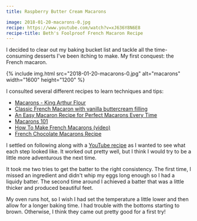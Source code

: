 ```yaml
---
title: Raspberry Butter Cream Macarons

image: 2018-01-20-macarons-0.jpg
recipe: https://www.youtube.com/watch?v=xJ636Y8N6E8
recipe-title: Beth's Foolproof French Macaron Recipe
---
```


I decided to clear out my baking bucket list and tackle all the time-consuming desserts I've been itching to make. My first conquest: the French macaron.

<div class="photos">
{% include img.html src="2018-01-20-macarons-0.jpg" alt="macarons" width="1600" height="1200" %}
</div>

I consulted several different recipes to learn techniques and tips:

- [Macarons - King Arthur Flour](https://www.kingarthurflour.com/recipes/macarons-recipe)
- [Classic French Macaron with vanilla buttercream filling](https://www.aheadofthyme.com/2017/02/classic-french-macaron-with-vanilla-buttercream-filling/)
- [An Easy Macaron Recipe for Perfect Macarons Every Time](https://www.thespruce.com/easy-macaron-recipe-435221)
- [Macarons 101](http://southernfatty.com/macarons-101/)
- [How To Make French Macarons (video)](https://www.youtube.com/watch?v=0JeTgZGt-p8)
- [French Chocolate Macarons Recipe](https://www.youtube.com/watch?v=6UlEZMbeO5Q)

I settled on following along with a [YouTube recipe](https://www.youtube.com/watch?v=xJ636Y8N6E8) as I wanted to see what each step looked like. It worked out pretty well, but I think I would try to be a little more adventurous the next time.

It took me two tries to get the batter to the right consistency. The first time, I missed an ingredient and didn't whip my eggs long enough so I had a liquidy batter. The second time around I achieved a batter that was a little thicker and produced beautiful feet.

My oven runs hot, so I wish I had set the temperature a little lower and then allow for a longer baking time. I had trouble with the bottoms starting to brown. Otherwise, I think they came out pretty good for a first try!
